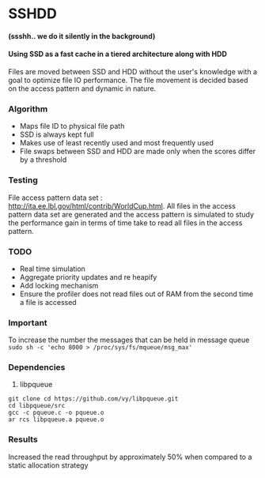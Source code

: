 # SSHDD
#### (ssshh.. we do it silently in the background)
#### Using SSD as a fast cache in a tiered architecture along with HDD
Files are moved between SSD and HDD without the user's knowledge with a goal to optimize file IO performance. The file movement is decided based on the access pattern and dynamic in nature.

### Algorithm
* Maps file ID to physical file path
* SSD is always kept full
* Makes use of least recently used and most frequently used
* File swaps between SSD and HDD are made only when the scores differ by a threshold

### Testing
File access pattern data set : http://ita.ee.lbl.gov/html/contrib/WorldCup.html. All files in the access pattern data set are generated and the access pattern is simulated to study the performance gain in terms of time take to read all files in the access pattern.

### TODO
* Real time simulation
* Aggregate priority updates and re heapify
* Add locking mechanism
* Ensure the profiler does not read files out of RAM from the second time a file is accessed

### Important
To increase the number the messages that can be held in message queue 
`sudo sh -c 'echo 8000 > /proc/sys/fs/mqueue/msg_max'`

### Dependencies
1. libpqueue
```
git clone cd https://github.com/vy/libpqueue.git
cd libpqueue/src
gcc -c pqueue.c -o pqueue.o
ar rcs libpqueue.a pqueue.o
```

### Results
Increased the read throughput by approximately 50% when compared to a static allocation strategy
